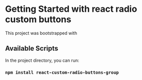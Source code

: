 # Getting Started with react radio custom buttons

This project was bootstrapped with 

## Available Scripts

In the project directory, you can run:

### `npm install react-custom-radio-buttons-group`



